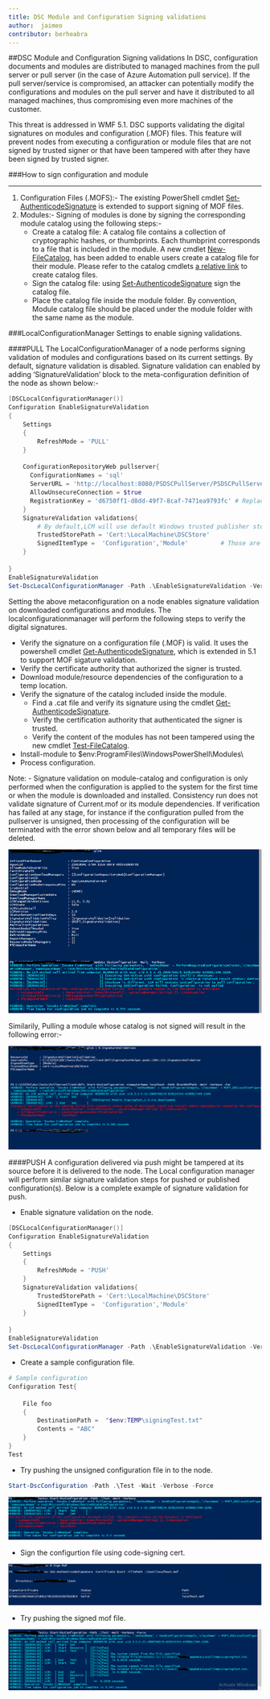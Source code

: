 ```yaml
---
title: DSC Module and Configuration Signing validations
author:  jaimeo
contributor: berheabra
---
```


##DSC Module and Configuration Signing validations
In DSC, configuration documents and modules are distributed to managed machines from the pull server or pull server (in the case of Azure Automation pull service). If the pull server/service is compromised, an attacker can potentially modify the configurations and modules on the pull server and have it distributed to all managed machines, thus compromising even more machines of the customer. 

 This threat is addressed in WMF 5.1. DSC supports validating the digital signatures on modules and configuration (.MOF) files. This feature will prevent nodes from executing a configuration or module files that are not signed by trusted signer or that have been tampered with after they have been signed by trusted signer. 



###How to sign configuration and module 
***
1. Configuration Files (.MOFS):- 
The existing PowerShell cmdlet [Set-AuthenticodeSignature](https://technet.microsoft.com/library/hh849819.aspx) is extended to support signing of MOF files.  
2. Modules:-
Signing of modules is done by signing the corresponding module catalog using the following steps:- 
    * Create a catalog file: A catalog file contains a collection of cryptographic hashes, or thumbprints. Each thumbprint corresponds to a file that is included in the module.  A new cmdlet [New-FileCatalog](https://technet.microsoft.com/library/cc732148.aspx),
has been added to enable users create a catalog file for their module. Please refer to the catalog cmdlets [a relative link](catalog-cmdlets.md) to create catalog files. 
    * Sign the catalog file: 
using [Set-AuthenticodeSignature](https://technet.microsoft.com/library/hh849819.aspx) sign the catalog file.
    * Place the catalog file inside the module folder.
By convention, Module catalog file should be placed under the module folder with the same name as the module.

###LocalConfigurationManager Settings to enable signing validations.

####PULL
The LocalConfigurationManager of a node performs signing validation of modules and configurations based on its current settings. 
By default, signature validation is disabled. Signature validation can enabled by adding ‘SignatureValidation’ block to the meta-configuration definition of the node as shown below:-

```PowerShell
[DSCLocalConfigurationManager()]
Configuration EnableSignatureValidation
{
    Settings
    {
        RefreshMode = 'PULL'        
    } 
    
    ConfigurationRepositoryWeb pullserver{
      ConfigurationNames = 'sql'
      ServerURL = 'http://localhost:8080/PSDSCPullServer/PSDSCPullServer.svc'
      AllowUnsecureConnection = $true
      RegistrationKey = 'd6750ff1-d8dd-49f7-8caf-7471ea9793fc' # Replace this with correct registration key.
    }
    SignatureValidation validations{
        # By default,LCM will use default Windows trusted publisher store to validate the certificate chain. If TrustedStorePath property is specified, LCM will use this custom store for retrieving the trusted publishers to validate the content.
        TrustedStorePath = 'Cert:\LocalMachine\DSCStore'            
        SignedItemType =  'Configuration','Module'         # Those are list of DSC artifacts, for which LCM need to verify their digital signature before executing them on the node.       
    }
 
}
EnableSignatureValidation
Set-DscLocalConfigurationManager -Path .\EnableSignatureValidation -Verbose 
 ```

Setting the above metaconfiguration on a node enables signature validation on downloaded configurations and modules. 
The localconfigurationmanager will perform the following steps to verify the digital signatures.
* Verify the signature on a configuration file (.MOF) is valid. It uses the powershell cmdlet [Get-AuthenticodeSignature](https://technet.microsoft.com/library/hh849805.aspx), which is extended in 5.1 to support MOF sigature validation.
* Verify the certificate authority that authorized the signer is trusted.
* Download module/resource dependencies of the configuration to a temp location.
* Verify the signature of the catalog included inside the module.
    * Find a <moduleName>.cat file and verify its signature using the cmdlet  [Get-AuthenticodeSignature](https://technet.microsoft.com/library/hh849805.aspx).
    * Verify the certification authority that authenticated the signer is trusted.
    * Verify the content of the modules has not been tampered using the new cmdlet [Test-FileCatalog](https://technet.microsoft.com/library/cc732148.aspx).
* Install-module to $env:ProgramFiles\WindowsPowerShell\Modules\
* Process configuration.

Note: - Signature validation on module-catalog and configuration is only performed when the configuration is applied to the system for the first time or when the module is downloaded and installed. Consistency run does not validate signature of Current.mof or its module dependencies.
If verification has failed at any stage, for instance if the configuration pulled from the pullserver is unsigned, then processing of the configuration will be terminated with the error shown below and all temporary files will be deleted.

![Sample Error Output Configuration](../../images/PullUnsignedConfigFail.PNG)

Similarily, Pulling a module whose catalog is not signed will result in the following error:-

![Sample Error Output Module](../../images/PullUnisgnedCatalog.PNG)

####PUSH
A configuration delivered via push might be tampered at its source before it is delivered to the node. The Local configuration manager will perform similar signature validation steps for pushed or published configuration(s).
Below is a complete example of signature validation for push.

* Enable signature validation on the node.

```Powershell
[DSCLocalConfigurationManager()]
Configuration EnableSignatureValidation
{
    Settings
    {
        RefreshMode = 'PUSH'        
    } 
    SignatureValidation validations{
        TrustedStorePath = 'Cert:\LocalMachine\DSCStore'   
        SignedItemType =  'Configuration','Module'             
    }

}
EnableSignatureValidation
Set-DscLocalConfigurationManager -Path .\EnableSignatureValidation -Verbose
``` 
* Create a sample configuration file.

```Powershell
# Sample configuration
Configuration Test{

    File foo
    {
        DestinationPath =  "$env:TEMP\signingTest.txt"
        Contents = "ABC"
    }
}
Test
```

* Try pushing the unsigned configuration file in to the node. 

```Powershell
Start-DscConfiguration -Path .\Test -Wait -Verbose -Force
``` 
![ErrorUnsignedMofPushed](../../images/PushUnsignedMof.PNG)

* Sign the configurtion file using code-signing cert.

![SignMofFile](../../images/SignMofFile.PNG)

* Try pushing the signed mof file.

![SignMofFile](../../images/PushSignedMof.PNG)


